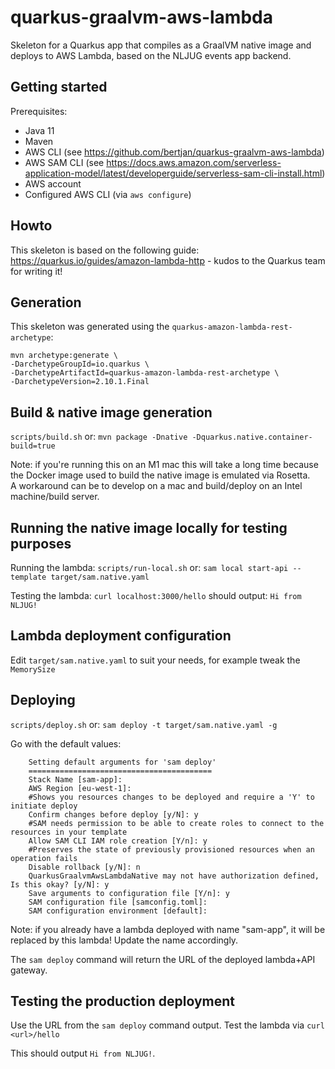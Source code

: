 # quarkus-graalvm-aws-lambda
Skeleton for a Quarkus app that compiles as a GraalVM native image and deploys to AWS Lambda, based on the NLJUG events app backend.

## Getting started
Prerequisites:
- Java 11
- Maven
- AWS CLI (see https://github.com/bertjan/quarkus-graalvm-aws-lambda)
- AWS SAM CLI (see https://docs.aws.amazon.com/serverless-application-model/latest/developerguide/serverless-sam-cli-install.html)
- AWS account
- Configured AWS CLI (via `aws configure`)

## Howto
This skeleton is based on the following guide: https://quarkus.io/guides/amazon-lambda-http - kudos to the Quarkus team for writing it!

## Generation
This skeleton was generated using the `quarkus-amazon-lambda-rest-archetype`:

```
mvn archetype:generate \
-DarchetypeGroupId=io.quarkus \
-DarchetypeArtifactId=quarkus-amazon-lambda-rest-archetype \
-DarchetypeVersion=2.10.1.Final
```


## Build & native image generation
`scripts/build.sh`
or:
`mvn package -Dnative -Dquarkus.native.container-build=true`

Note: if you're running this on an M1 mac this will take a long time because the Docker image used to build the native image is emulated via Rosetta.  
A workaround can be to develop on a mac and build/deploy on an Intel machine/build server.


## Running the native image locally for testing purposes
Running the lambda:
`scripts/run-local.sh`
or:
`sam local start-api --template target/sam.native.yaml`

Testing the lambda:
`curl localhost:3000/hello`
should output:
`Hi from NLJUG!`

## Lambda deployment configuration
Edit `target/sam.native.yaml` to suit your needs, for example tweak the `MemorySize`

## Deploying
`scripts/deploy.sh`
or:
`sam deploy -t target/sam.native.yaml -g`

Go with the default values:
```
	Setting default arguments for 'sam deploy'
	=========================================
	Stack Name [sam-app]: 
	AWS Region [eu-west-1]: 
	#Shows you resources changes to be deployed and require a 'Y' to initiate deploy
	Confirm changes before deploy [y/N]: y
	#SAM needs permission to be able to create roles to connect to the resources in your template
	Allow SAM CLI IAM role creation [Y/n]: y
	#Preserves the state of previously provisioned resources when an operation fails
	Disable rollback [y/N]: n
	QuarkusGraalvmAwsLambdaNative may not have authorization defined, Is this okay? [y/N]: y
	Save arguments to configuration file [Y/n]: y
	SAM configuration file [samconfig.toml]: 
	SAM configuration environment [default]: 
```
Note: if you already have a lambda deployed with name "sam-app", it will be replaced by this lambda! Update the name accordingly.

The `sam deploy` command will return the URL of the deployed lambda+API gateway.

## Testing the production deployment
Use the URL from the `sam deploy` command output.
Test the lambda via `curl <url>/hello`

This should output `Hi from NLJUG!`.
